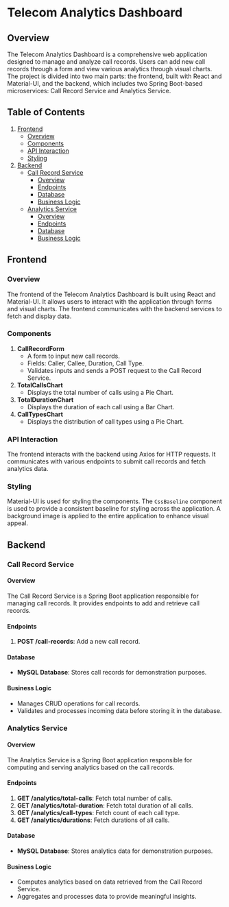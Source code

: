 # Telecom Analytics Dashboard

## Overview
The Telecom Analytics Dashboard is a comprehensive web application designed to manage and analyze call records. Users can add new call records through a form and view various analytics through visual charts. The project is divided into two main parts: the frontend, built with React and Material-UI, and the backend, which includes two Spring Boot-based microservices: Call Record Service and Analytics Service.

## Table of Contents
1. [Frontend](#frontend)
   - [Overview](#overview-1)
   - [Components](#components)
   - [API Interaction](#api-interaction)
   - [Styling](#styling)
2. [Backend](#backend)
   - [Call Record Service](#call-record-service)
     - [Overview](#overview-2)
     - [Endpoints](#endpoints)
     - [Database](#database)
     - [Business Logic](#business-logic)
   - [Analytics Service](#analytics-service)
     - [Overview](#overview-3)
     - [Endpoints](#endpoints-1)
     - [Database](#database-1)
     - [Business Logic](#business-logic-1)

## Frontend
### Overview
The frontend of the Telecom Analytics Dashboard is built using React and Material-UI. It allows users to interact with the application through forms and visual charts. The frontend communicates with the backend services to fetch and display data.

### Components
1. **CallRecordForm**
   - A form to input new call records.
   - Fields: Caller, Callee, Duration, Call Type.
   - Validates inputs and sends a POST request to the Call Record Service.
2. **TotalCallsChart**
   - Displays the total number of calls using a Pie Chart.
3. **TotalDurationChart**
   - Displays the duration of each call using a Bar Chart.
4. **CallTypesChart**
   - Displays the distribution of call types using a Pie Chart.

### API Interaction
The frontend interacts with the backend using Axios for HTTP requests. It communicates with various endpoints to submit call records and fetch analytics data.

### Styling
Material-UI is used for styling the components. The `CssBaseline` component is used to provide a consistent baseline for styling across the application. A background image is applied to the entire application to enhance visual appeal.

## Backend
### Call Record Service
#### Overview
The Call Record Service is a Spring Boot application responsible for managing call records. It provides endpoints to add and retrieve call records.

#### Endpoints
1. **POST /call-records**: Add a new call record.

#### Database
- **MySQL Database**: Stores call records for demonstration purposes.

#### Business Logic
- Manages CRUD operations for call records.
- Validates and processes incoming data before storing it in the database.

### Analytics Service
#### Overview
The Analytics Service is a Spring Boot application responsible for computing and serving analytics based on the call records.

#### Endpoints
1. **GET /analytics/total-calls**: Fetch total number of calls.
2. **GET /analytics/total-duration**: Fetch total duration of all calls.
3. **GET /analytics/call-types**: Fetch count of each call type.
4. **GET /analytics/durations**: Fetch durations of all calls.

#### Database
- **MySQL Database**: Stores analytics data for demonstration purposes.

#### Business Logic
- Computes analytics based on data retrieved from the Call Record Service.
- Aggregates and processes data to provide meaningful insights.
